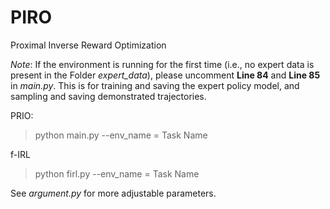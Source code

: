 # PIRO

Proximal Inverse Reward Optimization

*Note*: If the environment is running for the first time (i.e., no expert data is present in the Folder _expert_data_), please uncomment **Line 84** and **Line 85** in *main.py*. This is for training and saving the expert policy model, and sampling and saving demonstrated trajectories.

PRIO:
>python main.py --env_name = Task Name

f-IRL
>python firl.py --env_name = Task Name

See *argument.py* for more adjustable parameters.